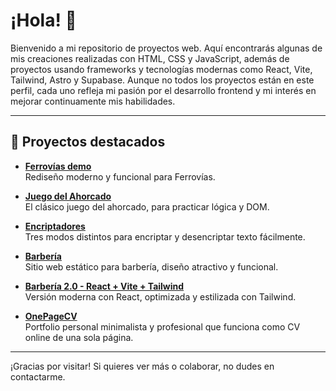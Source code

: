 # ¡Hola! 👋

Bienvenido a mi repositorio de proyectos web. Aquí encontrarás algunas de mis creaciones realizadas con HTML, CSS y JavaScript, además de proyectos usando frameworks y tecnologías modernas como React, Vite, Tailwind, Astro y Supabase. Aunque no todos los proyectos están en este perfil, cada uno refleja mi pasión por el desarrollo frontend y mi interés en mejorar continuamente mis habilidades.

---

## 🚀 Proyectos destacados

- [**Ferrovías demo**](https://github.com/proyectos-random-x/Ferrovias)  
  Rediseño moderno y funcional para Ferrovías.

- [**Juego del Ahorcado**](https://github.com/proyectos-random-x/ahorcado)  
  El clásico juego del ahorcado, para practicar lógica y DOM.

- [**Encriptadores**](https://github.com/proyectos-random-x/encriptadores)  
  Tres modos distintos para encriptar y desencriptar texto fácilmente.

- [**Barbería**](https://github.com/proyectos-random-x/barberia)  
  Sitio web estático para barbería, diseño atractivo y funcional.

- [**Barbería 2.0 - React + Vite + Tailwind**](https://github.com/proyectos-random-x/barberia-2.0)  
  Versión moderna con React, optimizada y estilizada con Tailwind.

- [**OnePageCV**](https://github.com/proyectos-random-x/OnePageCV)  
  Portfolio personal minimalista y profesional que funciona como CV online de una sola página.

---

¡Gracias por visitar! Si quieres ver más o colaborar, no dudes en contactarme.

